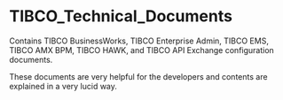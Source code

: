 # TIBCO_Technical_Documents

Contains TIBCO BusinessWorks, TIBCO Enterprise Admin, TIBCO EMS, TIBCO AMX BPM, TIBCO HAWK, and TIBCO API Exchange configuration documents.

These documents are very helpful for the developers and contents are explained in a very lucid way.

